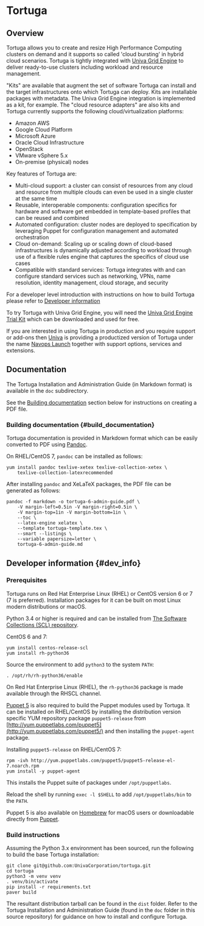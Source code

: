 # Tortuga

## Overview

Tortuga allows you to create and resize High Performance Computing clusters on
demand and it supports so called 'cloud bursting' in hybrid cloud scenarios.
Tortuga is tightly integrated with [Univa Grid Engine](http://www.univa.com/products/) to deliver ready-to-use clusters
including workload and resource management.

"Kits" are available that augment the set of software Tortuga can install and
the target infrastructures onto which Tortuga can deploy. Kits are installable
packages with metadata. The Univa Grid Engine integration is implemented as a
kit, for example. The "cloud resource adapters" are also kits and Tortuga
currently supports the following cloud/virtualization platforms:

* Amazon AWS
* Google Cloud Platform
* Microsoft Azure
* Oracle Cloud Infrastructure
* OpenStack
* VMware vSphere 5.x
* On-premise (physical) nodes

Key features of Tortuga are:

* Multi-cloud support: a cluster can consist of resources from any cloud and
  resource from multiple clouds can even be used in a single cluster at the
  same time
* Reusable, interoperable components: configuration specifics for hardware and
  software get embedded in template-based profiles that can be reused and
  combined
* Automated configuration: cluster nodes are deployed to specification by
  leveraging Puppet for configuration management and automated orchestration
* Cloud on-demand: Scaling up or scaling down of cloud-based infrastructures is
  dynamically adjusted according to workload through use of a flexible rules
  engine that captures the specifics of cloud use cases
* Compatible with standard services: Tortuga integrates with and can configure
  standard services such as networking, VPNs, name resolution, identity
  management, cloud storage, and security

For a developer level introduction with instructions on how to build Tortuga
please refer to [Developer information](#dev_info)

To try Tortuga with Univa Grid Engine, you will need the [Univa Grid Engine Trial Kit](http://www.univa.com/resources/univa-navops-launch-trial.php) which
can be downloaded and used for free.

If you are interested in using Tortuga in production and you require support or
add-ons then [Univa](http://univa.com) is providing a productized version of
Tortuga under the name [Navops Launch](http://univa.com/products) together with
support options, services and extensions.

## Documentation

The Tortuga Installation and Administration Guide (in Markdown format) is available in the `doc` subdirectory.

See the [Building documentation](#build_documentation) section below for instructions on creating a PDF file.

### Building documentation {#build_documentation}

Tortuga documentation is provided in Markdown format which can be easily converted to
PDF using [Pandoc](https://pandoc.org).

On RHEL/CentOS 7, `pandoc` can be installed as follows:

```shell
yum install pandoc texlive-xetex texlive-collection-xetex \
    texlive-collection-latexrecommended
```

After installing `pandoc` and XeLaTeX packages, the PDF file can be generated as follows:

```shell
pandoc -f markdown -o tortuga-6-admin-guide.pdf \
    -V margin-left=0.5in -V margin-right=0.5in \
    -V margin-top=1in -V margin-bottom=1in \
    --toc \
    --latex-engine xelatex \
    --template tortuga-template.tex \
    --smart --listings \
    --variable papersize=letter \
    tortuga-6-admin-guide.md
```

## Developer information {#dev_info}

### Prerequisites

Tortuga runs on Red Hat Enterprise Linux (RHEL) or CentOS version 6 or 7 (7 is
preferred). Installation packages for it can be built on most Linux modern
distributions or macOS.

Python 3.4 or higher is required and can be installed from [The Software Collections
(SCL) repository](https://wiki.centos.org/AdditionalResources/Repositories/SCL).

CentOS 6 and 7:

```shell
yum install centos-release-scl
yum install rh-python36
```

Source the environment to add `python3` to the system `PATH`:

```shell
. /opt/rh/rh-python36/enable
```

On Red Hat Enterprise Linux (RHEL), the `rh-python36` package is made available
through the RHSCL channel.

[Puppet 5](https://puppet.com) is also required to build the Puppet modules used by
Tortuga. It can be installed on RHEL/CentOS by installing the distribution
version specific YUM repository package `puppet5-release` from
[http://yum.puppetlabs.com/puppet5](http://yum.puppetlabs.com/puppet5/) and
then installing the `puppet-agent` package.

Installing `puppet5-release` on RHEL/CentOS 7:

```shell
rpm -ivh http://yum.puppetlabs.com/puppet5/puppet5-release-el-7.noarch.rpm
yum install -y puppet-agent
```

This installs the Puppet suite of packages under `/opt/puppetlabs`.

Reload the shell by running `exec -l $SHELL` to add `/opt/puppetlabs/bin` to
the `PATH`.

Puppet 5 is also available on [Homebrew](https://brew.sh) for macOS users or downloadable directly from [Puppet](https://puppet.com).

### Build instructions

Assuming the Python 3.x environment has been sourced, run the following to
build the base Tortuga installation:

    git clone git@github.com:UnivaCorporation/tortuga.git
    cd tortuga
    python3 -m venv venv
    . venv/bin/activate
    pip install -r requirements.txt
    paver build

The resultant distribution tarball can be found in the `dist` folder. Refer to
the Tortuga Installation and Administration Guide (found in the `doc` folder in
this source repository) for guidance on how to install and configure Tortuga.
